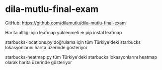 # dila-mutlu-final-exam

GitHub: https://github.com/dilamutlu/dila-mutlu-final-exam

Harita altlığı için leafmap yüklenmeli => pip instal leafmap

starbucks-locations.py doğrulama için tüm Türkiye'deki starbucks lokasyonlarını harita üzerinde gösteriyor

starbucks-heatmap.py tüm Türkiye'deki starbucks lokasyonlarını heatmap olarak harita üzerinde gösteriyor